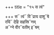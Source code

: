 +++
title = "१५ स त्वं"

+++
स᳓ त्वं᳓ वि᳓प्राय दाशु᳓षे  
रयिं᳓ देहि सहस्रि᳓णम्  
अ᳓ग्ने वीर᳓वतीम् इ᳓षम्